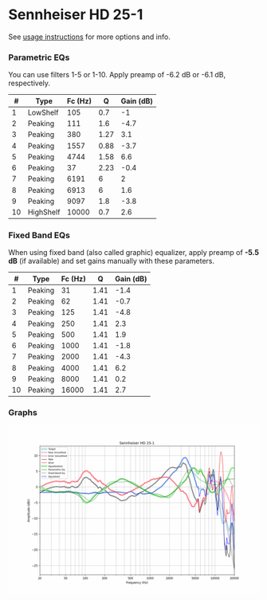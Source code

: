 # Sennheiser HD 25-1
See [usage instructions](https://github.com/jaakkopasanen/AutoEq#usage) for more options and info.

### Parametric EQs
You can use filters 1-5 or 1-10. Apply preamp of -6.2 dB or -6.1 dB, respectively.

|   # | Type      |   Fc (Hz) |    Q |   Gain (dB) |
|-----|-----------|-----------|------|-------------|
|   1 | LowShelf  |       105 | 0.7  |        -1   |
|   2 | Peaking   |       111 | 1.6  |        -4.7 |
|   3 | Peaking   |       380 | 1.27 |         3.1 |
|   4 | Peaking   |      1557 | 0.88 |        -3.7 |
|   5 | Peaking   |      4744 | 1.58 |         6.6 |
|   6 | Peaking   |        37 | 2.23 |        -0.4 |
|   7 | Peaking   |      6191 | 6    |         2   |
|   8 | Peaking   |      6913 | 6    |         1.6 |
|   9 | Peaking   |      9097 | 1.8  |        -3.8 |
|  10 | HighShelf |     10000 | 0.7  |         2.6 |

### Fixed Band EQs
When using fixed band (also called graphic) equalizer, apply preamp of **-5.5 dB** (if available) and set gains manually with these parameters.

|   # | Type    |   Fc (Hz) |    Q |   Gain (dB) |
|-----|---------|-----------|------|-------------|
|   1 | Peaking |        31 | 1.41 |        -1.4 |
|   2 | Peaking |        62 | 1.41 |        -0.7 |
|   3 | Peaking |       125 | 1.41 |        -4.8 |
|   4 | Peaking |       250 | 1.41 |         2.3 |
|   5 | Peaking |       500 | 1.41 |         1.9 |
|   6 | Peaking |      1000 | 1.41 |        -1.8 |
|   7 | Peaking |      2000 | 1.41 |        -4.3 |
|   8 | Peaking |      4000 | 1.41 |         6.2 |
|   9 | Peaking |      8000 | 1.41 |         0.2 |
|  10 | Peaking |     16000 | 1.41 |         2.7 |

### Graphs
![](./Sennheiser%20HD%2025-1.png)
